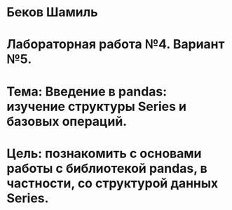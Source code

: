 # Беков Шамиль
# Лабораторная работа №4. Вариант №5.
# Тема: Введение в pandas: изучение структуры Series и базовых операций.
# Цель: познакомить с основами работы с библиотекой pandas, в частности, со структурой данных Series.
